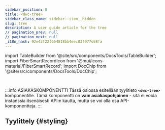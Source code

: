 ```yaml
---
sidebar_position: 0
title: <dwc-tree>
sidebar_class_name: sidebar--item__hidden
slug: tree
description: A user guide article for the tree
// pagination_prev: null
// pagination_next: null
_i18n_hash: 92e43f22f654818bb4eec03f077d68fa
---
```

import TableBuilder from '@site/src/components/DocsTools/TableBuilder';
import FiberSmartRecordIcon from '@mui/icons-material/FiberSmartRecord';
import DocChip from '@site/src/components/DocsTools/DocChip';

<DocChip chip='shadow' />

<br />

:::info ASIAKASKOMPONENTTI
Tässä osiossa esitellään tyylitieto **`<dwc-tree>`** komponentille. Tämä komponentti on **vain asiakaspohjainen** - sitä ei voida instanssia itsenäisesti API:n kautta, mutta se voi olla osa API-komponentteja.
:::

## Tyylittely {#styling}

<TableBuilder name="dwc-tree" clientComponent />
